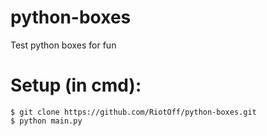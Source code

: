 # python-boxes
Test python boxes for fun
# Setup (in cmd):
```
$ git clone https://github.com/RiotOff/python-boxes.git
$ python main.py
```
